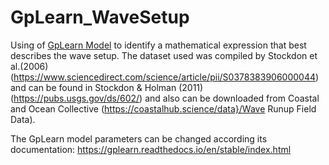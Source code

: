 # GpLearn_WaveSetup
Using of [GpLearn Model](https://github.com/trevorstephens/gplearn) to identify a mathematical expression that best describes the wave setup. The dataset used was compiled by Stockdon et al.(2006) (https://www.sciencedirect.com/science/article/pii/S0378383906000044) and can be found in Stockdon & Holman (2011) (https://pubs.usgs.gov/ds/602/) and also can be downloaded from Coastal and Ocean Collective (https://coastalhub.science/data}/Wave Runup Field Data).

The GpLearn model parameters can be changed according its documentation: https://gplearn.readthedocs.io/en/stable/index.html
